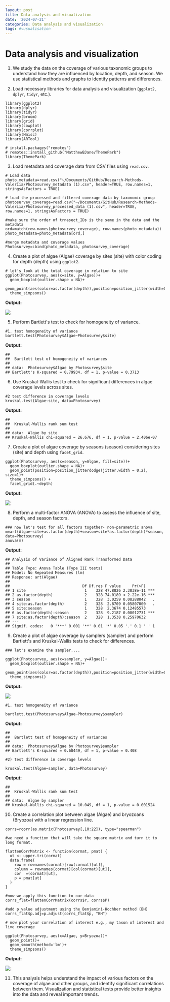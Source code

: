 ```yaml
---
layout: post
title: Data analysis and visualization
date: '2024-07-21'
categories: Data analysis and visualization
tags: #vusualisation
---
```


# Data analysis and visualization

1. We study the data on the coverage of various taxonomic groups to understand how they are influenced by location, depth, and season. We use statistical methods and graphs to identify patterns and differences.

2. Load necessary libraries for data analysis and visualization (`ggplot2`, `dplyr`, `tidyr`, etc.).

```
library(ggplot2)
library(dplyr)
library(tidyr)
library(broom)
library(grid)
library(cowplot)
library(corrplot)
library(Hmisc)
library(ARTool)

# install.packages("remotes")
# remotes::install_github("MatthewBJane/ThemePark")
library(ThemePark)
```

3. Load metadata and coverage data from CSV files using `read.csv`.

```
# Load data
photo_metadata=read.csv("~/Documents/GitHub/Research-Methods-Valeriia/Photosurvey_metadata (1).csv", header=TRUE, row.names=1, stringsAsFactors = TRUE)

# load the processed and filtered coverage data by taxonomic group
photosurvey_coverage=read.csv("~/Documents/GitHub/Research-Methods-Valeriia/Photosurvey_processed_data (1).csv", header=TRUE, row.names=1, stringsAsFactors = TRUE)

#make sure the order of trnasect_IDs is the same in the data and the metadata
ord=match(row.names(photosurvey_coverage), row.names(photo_metadata))
photo_metadata=photo_metadata[ord,]

#merge metadata and coverage values
Photosurvey=cbind(photo_metadata, photosurvey_coverage)
```

4. Create a plot of algae (Algae) coverage by sites (site) with color coding for depth (depth) using `ggplot2`.

```
# let's look at the total coverage in relation to site
ggplot(Photosurvey, aes(x=site, y=Algae))+
  geom_boxplot(outlier.shape = NA)+
  geom_point(aes(color=as.factor(depth)),position=position_jitter(width=0.2))+ 
  theme_simpsons()
```

**Output:**

![](https://github.com/Valeriia-Berngardt/Effect-of-Baclofen-treatment-on-ciliogenesis-and-GABAB-receptor-Signaling-Patway/blob/main/Images/plot1.png)

5. Perform Bartlett's test to check for homogeneity of variance.

```
#1. test homogeneity of variance
bartlett.test(Photosurvey$Algae~Photosurvey$site)
```

**Output:**

```
## 
##  Bartlett test of homogeneity of variances
## 
## data:  Photosurvey$Algae by Photosurvey$site
## Bartlett's K-squared = 0.79934, df = 1, p-value = 0.3713
```

6. Use Kruskal-Wallis test to check for significant differences in algae coverage levels across sites.

```
#2 test difference in coverage levels
kruskal.test(Algae~site, data=Photosurvey)
```

**Output:**

```
## 
##  Kruskal-Wallis rank sum test
## 
## data:  Algae by site
## Kruskal-Wallis chi-squared = 26.676, df = 1, p-value = 2.406e-07
```

7. Create a plot of algae coverage by seasons (season) considering sites (site) and depth using `facet_grid`.

```
ggplot(Photosurvey, aes(x=season, y=Algae, fill=site))+
  geom_boxplot(outlier.shape = NA)+
  geom_point(position=position_jitterdodge(jitter.width = 0.2), size=1)+
  theme_simpsons() +
  facet_grid(.~depth)
```

**Output:**

![](https://github.com/Valeriia-Berngardt/Effect-of-Baclofen-treatment-on-ciliogenesis-and-GABAB-receptor-Signaling-Patway/blob/main/Images/plot2.png)

8. Perform a multi-factor ANOVA (ANOVA) to assess the influence of site, depth, and season factors.

```
### now let's test for all factors together- non-parametric anova
m=art(Algae~site+as.factor(depth)+season+site*as.factor(depth)*season, data=Photosurvey)
anova(m)
```

**Output:**

```
## Analysis of Variance of Aligned Rank Transformed Data
## 
## Table Type: Anova Table (Type III tests) 
## Model: No Repeated Measures (lm)
## Response: art(Algae)
## 
##                                Df Df.res F value     Pr(>F)    
## 1 site                          1    328 47.8826 2.3838e-11 ***
## 2 as.factor(depth)              2    328 74.0189 < 2.22e-16 ***
## 3 season                        1    328  3.0259 0.08288042   .
## 4 site:as.factor(depth)         2    328  2.8709 0.05807000   .
## 5 site:season                   1    328  2.3674 0.12485573    
## 6 as.factor(depth):season       2    328  9.2187 0.00012731 ***
## 7 site:as.factor(depth):season  2    328  1.3538 0.25970632    
## ---
## Signif. codes:   0 '***' 0.001 '**' 0.01 '*' 0.05 '.' 0.1 ' ' 1
```

9. Create a plot of algae coverage by samplers (sampler) and perform Bartlett's and Kruskal-Wallis tests to check for differences.

```
### let's examine the sampler....

ggplot(Photosurvey, aes(x=sampler, y=Algae))+
  geom_boxplot(outlier.shape = NA)+
  geom_point(aes(color=as.factor(depth)),position=position_jitter(width=0.2))+
  theme_simpsons()
```

**Output:**

![](https://github.com/Valeriia-Berngardt/Effect-of-Baclofen-treatment-on-ciliogenesis-and-GABAB-receptor-Signaling-Patway/blob/main/Images/plot3.png)

```
#1. test homogeneity of variance

bartlett.test(Photosurvey$Algae~Photosurvey$sampler)
```

**Output:**

```
## 
##  Bartlett test of homogeneity of variances
## 
## data:  Photosurvey$Algae by Photosurvey$sampler
## Bartlett's K-squared = 0.68449, df = 1, p-value = 0.408
```

```
#2) test difference in coverage levels

kruskal.test(Algae~sampler, data=Photosurvey)
```

**Output:**

```
## 
##  Kruskal-Wallis rank sum test
## 
## data:  Algae by sampler
## Kruskal-Wallis chi-squared = 10.049, df = 1, p-value = 0.001524
```

10. Create a correlation plot between algae (Algae) and bryozoans (Bryozoa) with a linear regression line.

```
corrs=rcorr(as.matrix(Photosurvey[,10:22]), type="spearman")

#we need a function that will take the square matrix and turn it to long format.

flattenCorrMatrix <- function(cormat, pmat) {
  ut <- upper.tri(cormat)
  data.frame(
    row = rownames(cormat)[row(cormat)[ut]],
    column = rownames(cormat)[col(cormat)[ut]],
    cor  =(cormat)[ut],
    p = pmat[ut]
  )
}

#now we apply this function to our data
corrs_flat=flattenCorrMatrix(corrs$r, corrs$P)

#add p value adjustment using the Benjamini-Hochber method (BH)
corrs_flat$p.adj=p.adjust(corrs_flat$p, "BH")

# now plot your correlation of interest e.g., my taxon of interest and live coverage

ggplot(Photosurvey, aes(x=Algae, y=Bryozoa))+
  geom_point()+
  geom_smooth(method='lm')+
  theme_simpsons()
```

**Output:**

![](https://github.com/Valeriia-Berngardt/Effect-of-Baclofen-treatment-on-ciliogenesis-and-GABAB-receptor-Signaling-Patway/blob/main/Images/plot4.png)

11. This analysis helps understand the impact of various factors on the coverage of algae and other groups, and identify significant correlations between them. Visualization and statistical tests provide better insights into the data and reveal important trends.


















